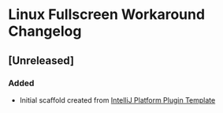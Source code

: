 <!-- Keep a Changelog guide -> https://keepachangelog.com -->

# Linux Fullscreen Workaround Changelog

## [Unreleased]
### Added
- Initial scaffold created from [IntelliJ Platform Plugin Template](https://github.com/JetBrains/intellij-platform-plugin-template)
